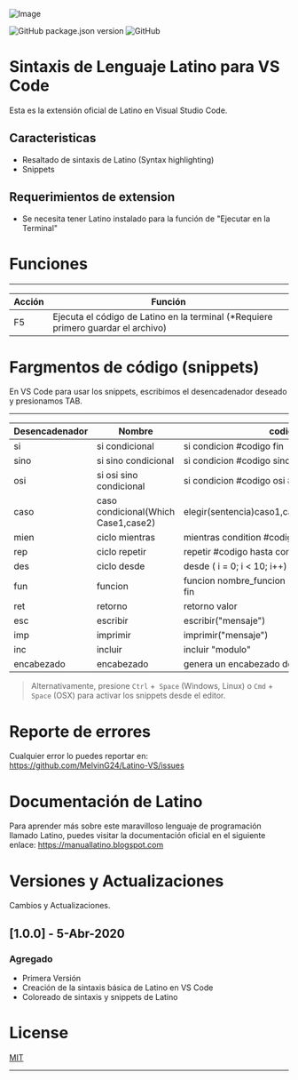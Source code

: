 ![Image](https://github.com/MelvinG24/Latino-VSCode/blob/master/images/Latino-VSCodeInstall.gif)

![GitHub package.json version](https://img.shields.io/github/package-json/v/melving24/latino-vscode)
![GitHub](https://img.shields.io/github/license/melving24/latino-vscode)

# Sintaxis de Lenguaje Latino para VS Code
Esta es la extensión oficial de Latino en Visual Studio Code.

## Caracteristicas
* Resaltado de sintaxis de Latino (Syntax highlighting)
* Snippets

## Requerimientos de extension
* Se necesita tener Latino instalado para la función de "Ejecutar en la Terminal"

# Funciones
---
| Acción         | Función                                                                                   |
|----------------|-------------------------------------------------------------------------------------------|
| F5             | Ejecuta el código de Latino en la terminal (*Requiere primero guardar el archivo)         |


# Fargmentos de código (snippets)
En VS Code para usar los snippets, escribimos el desencadenador deseado y presionamos TAB.

---
| Desencadenador | Nombre                                  | codigo                                          |
|----------------|-----------------------------------------|-------------------------------------------------|
| si             | si condicional                          | si condicion #codigo fin                        |
| sino           | si sino condicional                     | si condicion #codigo sino #codigo fin           |
| osi            | si osi sino condicional                 | si condicion #codigo osi #codigo #sino #codigo  |
| caso           | caso condicional(Which Case1,case2)     | elegir(sentencia)caso1,caso2,caso3,defento,fin  |
| mien           | ciclo mientras                          | mientras condition #codigo fin                  |
| rep            | ciclo repetir                           | repetir #codigo hasta condicion                 |
| des            | ciclo desde                             | desde ( i = 0; i < 10; i++) #codigo fin         |
| fun            | funcion                                 | funcion nombre_funcion (argumentos) #codigo fin |
| ret            | retorno                                 | retorno valor                                   |
| esc            | escribir                                | escribir("mensaje")                             |
| imp            | imprimir                                | imprimir("mensaje")                             |
| inc            | incluir                                 | incluir "modulo"                                |
| encabezado     | encabezado                              | genera un encabezado de código comentado                               |

>Alternativamente, presione `Ctrl` +` Space` (Windows, Linux) o `Cmd` +` Space` (OSX) para activar los snippets desde el editor.

# Reporte de errores
Cualquier error lo puedes reportar en: https://github.com/MelvinG24/Latino-VS/issues

# Documentación de Latino
Para aprender más sobre este maravilloso lenguaje de programación llamado Latino, puedes visitar la documentación oficial en el siguiente enlace: https://manuallatino.blogspot.com

# Versiones y Actualizaciones
Cambios y Actualizaciones.

## [1.0.0] - 5-Abr-2020
### Agregado
- Primera Versión
- Creación de la sintaxis básica de Latino en VS Code
- Coloreado de sintaxis y snippets de Latino

# License

[MIT](https://github.com/MelvinG24/Latino-VSCode/blob/master/LICENSE)

-----------------------------------------------------------------------------------------------------------